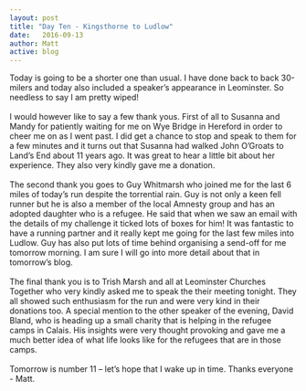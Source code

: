 ```yaml
---
layout: post
title: "Day Ten - Kingsthorne to Ludlow"
date:   2016-09-13
author: Matt
active: blog
---
```


Today is going to be a shorter one than usual. I have done back to back 30-milers and today also included a speaker’s appearance in Leominster. So needless to say I am pretty wiped! 
<br><br>
I would however like to say a few thank yous. First of all to Susanna and Mandy for patiently waiting for me on Wye Bridge in Hereford in order to cheer me on as I went past. I did get a chance to stop and speak to them for a few minutes and it turns out that Susanna had walked John O’Groats to Land’s End about 11 years ago. It was great to hear a little bit about her experience. They also very kindly gave me a donation. 
<br><br>
The second thank you goes to Guy Whitmarsh who joined me for the last 6 miles of today’s run despite the torrential rain. Guy is not only a keen fell runner but he is also a member of the local Amnesty group and has an adopted daughter who is a refugee. He said that when we saw an email with the details of my challenge it ticked lots of boxes for him! It was fantastic to have a running partner and it really kept me going for the last few miles into Ludlow. Guy has also put lots of time behind organising a send-off for me tomorrow morning. I am sure I will go into more detail about that in tomorrow’s blog. 
<br><br>
The final thank you is to Trish Marsh and all at Leominster Churches Together who very kindly asked me to speak the their meeting tonight. They all showed such enthusiasm for the run and were very kind in their donations too. A special mention to the other speaker of the evening, David Bland, who is heading up a small charity that is helping in the refugee camps in Calais. His insights were very thought provoking and gave me a much better idea of what life looks like for the refugees that are in those camps. 
<br><br>
Tomorrow is number 11 – let’s hope that I wake up in time. Thanks everyone  - Matt. 


